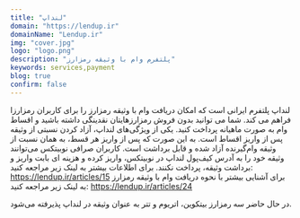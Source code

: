 ```yaml
---
title: "لنداپ"
domain: "https://lendup.ir"
domainName: "Lendup.ir"
img: "cover.jpg"
logo: "logo.png"
description: "پلتفرم وام با وثیقه رمزارز"
keywords: services,payment
blog: true
confirm: false
---
```


لنداپ پلتفرم ایرانی است که امکان دریافت وام با وثیقه رمزارز را برای کاربران رمزارزا فراهم می کند. شما می توانید بدون فروش رمزارزهایتان نقدینگی داشته باشید و اقساط وام به صورت ماهیانه پرداخت کنید.
یکی از ویژگی‌های لنداپ، آزاد کردن نسبتی از وثیقه پس از واریز اقساط است. به این صورت که پس از واریز هر قسط، به همان نسبت از وثیقه وام‌گیرنده آزاد شده و قابل برداشت است.
کاربران صرافی نوبیتکس می‌توانند وثیقه خود را به آدرس کیف‌پول لنداپ در نوبیتکس، واریز کرده و هزینه ای بابت واریز و برداشت وثیقه‌، پرداخت نکنند. برای اطلاعات بیشتر به لینک زیر مراجعه کنید:
https://lendup.ir/articles/15
برای آشنایی بیشتر با نحوه دریافت وام با وثیقه رمزارز به لینک زیر مراجعه کنید:
https://lendup.ir/articles/24

در حال حاضر سه رمزارز بیتکوین، اتریوم و تتر به عنوان وثیقه در لنداپ پذیرفته می‌شود.
